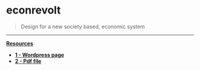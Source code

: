 # econrevolt
> Design for a new society based, economic system
<hr>

[**Resources**](#font-installation)
  * [**1 - Wordpress page**](https://hansceesopinie.wordpress.com/2018/09/15/econrevolt)
  * [**2 - Pdf file**](#option-2-release-archive-download)
